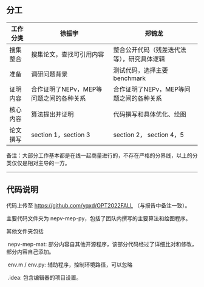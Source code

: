 ## 分工

| 工作分类 | 徐振宇                                  | 郑锦龙                                     |
| -------- | --------------------------------------- | ------------------------------------------ |
| 搜集整合 | 搜集论文，查找可引用内容                | 整合公开代码（残差迭代法等），研究具体逻辑 |
| 准备     | 调研问题背景                            | 测试代码，选择主要benchmark                |
| 证明内容 | 合作证明了NEPv，MEP等问题之间的各种关系 | 合作证明了NEPv，MEP等问题之间的各种关系    |
| 核心内容 | 算法提出并证明                          | 代码撰写和具体优化、绘图                   |
| 论文撰写 | section 1，section 3                    | section 2， section 4，5                   |

备注：大部分工作基本都是在线一起商量进行的，不存在严格的分界线，以上的分类仅仅是相对主导的一方。

---------------------

## 代码说明

代码上传至 https://github.com/yqxd/OPT2022FALL （与报告中备注一致）。

主要代码文件夹为 nepv-mep-py，包括了团队内撰写的主要算法和绘图程序。

其他文件夹包括

​	nepv-mep-mat: 部分内容自其他开源程序，该部分代码经过了详细比对和修改，部分内容自己添加。

​	env.m / env.py: 辅助程序，控制环境路径，可以忽略

​	.idea: 包含编辑器的项目设置。

